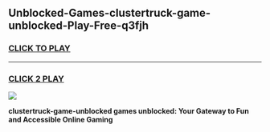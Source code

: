 
## Unblocked-Games-clustertruck-game-unblocked-Play-Free-q3fjh
<h3>
<a href="https://premium76.site?title=clustertruck-game-unblocked&ref=23A">CLICK TO PLAY</a></h3>
<hr>

<h3>
<a href="https://premium76.site?title=clustertruck-game-unblocked&ref=23A">CLICK 2 PLAY</a>
  
</h3>

<a href="https://premium76.site?title=clustertruck-game-unblocked&ref=23A"><img src="https://clearcache.store/games.png"></a>


**clustertruck-game-unblocked games unblocked: Your Gateway to Fun and Accessible Online Gaming**
